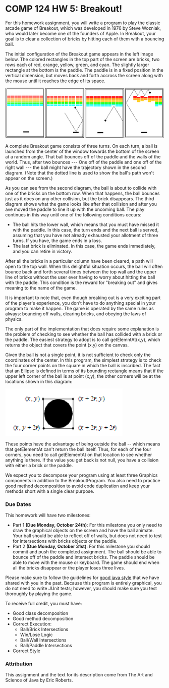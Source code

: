 COMP 124 HW 5:  Breakout!
==========================

For this homework assignment, you will write a program to play the classic arcade game of Breakout, which
was developed in 1976 by Steve Wozniak, who would later become one of the founders 
of Apple. In Breakout, your goal is to clear a collection of bricks by hitting each of them with 
a bouncing ball.

The initial configuration of the Breakout game appears in the left image below. The colored 
rectangles in the top part of the screen are bricks, two rows each of red, orange, yellow, green, and cyan. 
The slightly larger rectangle at the bottom is the paddle. The paddle is in a fixed position in the vertical 
dimension, but moves back and forth accross the screen along with the mouse until it 
reaches the edge of its space.

![Example of breakout game](./diagram.png)

A complete Breakout game consists of three turns. On each turn, a ball is launched from the center 
of the window towards the bottom of the screen at a random angle. That ball bounces off of the paddle and the walls 
of the world. Thus, after two bounces --- One off of the paddle and one off of the right wall --- the ball 
might have the trajectory shown in the second diagram. (Note that the dotted line is used to show the 
ball's path won't appear on the screen.)

As you can see from the second diagram, the ball is about to collide with one of the bricks on the bottom row. When that happens, the ball 
bounces just as it does on any other collision, but the brick disappears. The third diagram shows what the game 
looks like after that collision and after you ave moved the paddle to line it up with the 
oncoming ball. The play continues in this way until one of the following conditions occurs:

- The ball hits the lower wall, which means that you must have missed it with the paddle. In this case, 
the turn ends and the next ball is served, assuming that you have not already exhausted your allotment of
three turns. If you have, the game ends in a loss.
- The last brick is eliminated. In this case, the game ends immediately, and you can retire in victory.

After all the bricks in a particular column have been cleared, a path will open to the top wall. When this 
delightful situation occurs, the ball will often bounce back and forth several times between the top wall and the upper 
line of bricks without the user ever having to worry about hitting the ball with the paddle. This condition is the 
reward for "breaking out" and gives meaning to the name of the game.

It is important to note that, even though breaking out is a very exciting part of the player's experience,
you don't have to do anything special in your program to make it happen. The game is operated by the same rules as always:
bouncing off walls, clearing bricks, and obeying the laws of physics.

The only part of the implementation that does require some explanation is the problem of checking to see 
whether the ball has collided with a brick or the paddle. The easiest strategy to adopt 
is to call getElemntAt(x,y), which returns the object that covers the point (x,y) on the canvas.

Given the ball is not a single point, it is not sufficient to check only the coordinates of the center. In this program, 
the simplest strategy is to check the four corner points on the square in which the ball is inscribed. The fact that an Ellipse
is defined in terms of its bounding rectangle means that if the upper left corner of the ball is at point (x,y), the other corners will be at the locations
shown in this diagram:

![Diagram of ball corner positions](./corners.png)

These points have the advantage of being outside the ball -- which means that getElementAt can't return the ball itself. Thus,
for each of the four corners, you need to call getElementAt on that location to see whether anything is there. If the value you get back 
is not null, you have a collision with either a brick or the paddle. 

We expect you to decompose your program using at least three Graphics components in addition to the BreakoutProgram. You also need to practice good method decomposition to avoid code duplication and keep your methods short with a single clear purpose.

### Due Dates
This homework will have two milestones:

* Part 1 **(Due Monday, October 24th)**: For this milestone you only need to draw the graphical objects on the screen and have the ball animate. Your ball should be able to reflect off of walls, but does not need to test for intersections with bricks objects or the paddle.
* Part 2 **(Due Monday, October 31st)**: For this milestone you should commit and push the completed assignment. The ball should be able to bounce off of the paddle and intersect bricks. The paddle should be able to move with the mouse or keyboard. The game should end when all the bricks disappear or the player loses three lives. 

Please make sure to follow the guidelines for [good java style](https://docs.google.com/a/macalester.edu/document/d/1YpCzhKhYy5JUQ6oCGJZdf92a0jjpmjMxfKfhPkFl5As/edit?usp=sharing) that we have shared with you in the past. Because this program is entirely graphical, you do not need to write JUnit tests; however, you should make sure you test thoroughly by playing the game.

To receive full credit, you must have:
* Good class decomposition
* Good method decomposition
* Correct Execution:
  * Ball/Brick Intersections
  * Win/Lose Logic
  * Ball/Wall Intersections
  * Ball/Paddle Intersections
* Correct Style

### Attribution
This assignment and the text for its description come from The Art and Science of Java by Eric Roberts.

